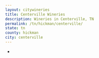 ```yaml
---
layout: citywineries
title: Centerville Wineries
description: Wineries in Centerville, TN
permalink: /tn/hickman/centerville/
state: tn
county: hickman
city: centerville
---
```

-
